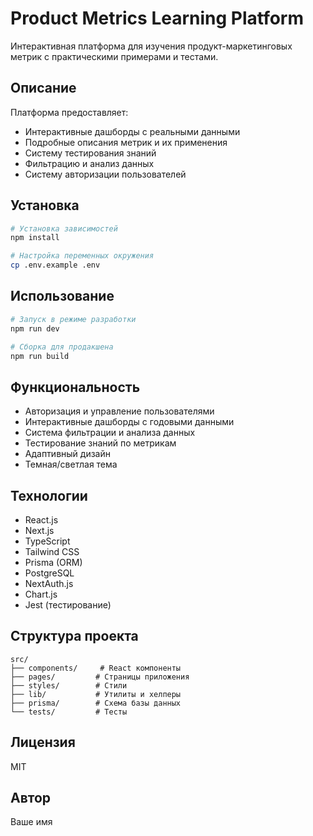 # Product Metrics Learning Platform

Интерактивная платформа для изучения продукт-маркетинговых метрик с практическими примерами и тестами.

## Описание

Платформа предоставляет:
- Интерактивные дашборды с реальными данными
- Подробные описания метрик и их применения
- Систему тестирования знаний
- Фильтрацию и анализ данных
- Систему авторизации пользователей

## Установка

```bash
# Установка зависимостей
npm install

# Настройка переменных окружения
cp .env.example .env
```

## Использование

```bash
# Запуск в режиме разработки
npm run dev

# Сборка для продакшена
npm run build
```

## Функциональность

- Авторизация и управление пользователями
- Интерактивные дашборды с годовыми данными
- Система фильтрации и анализа данных
- Тестирование знаний по метрикам
- Адаптивный дизайн
- Темная/светлая тема

## Технологии

- React.js
- Next.js
- TypeScript
- Tailwind CSS
- Prisma (ORM)
- PostgreSQL
- NextAuth.js
- Chart.js
- Jest (тестирование)

## Структура проекта

```
src/
├── components/     # React компоненты
├── pages/         # Страницы приложения
├── styles/        # Стили
├── lib/           # Утилиты и хелперы
├── prisma/        # Схема базы данных
└── tests/         # Тесты
```

## Лицензия

MIT

## Автор

Ваше имя